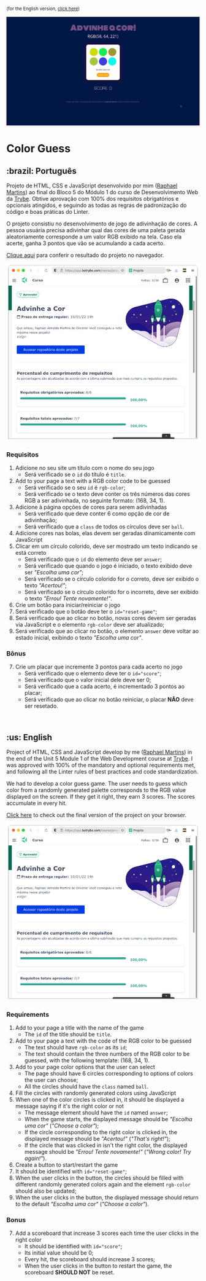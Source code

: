 <small>(for the English version, <a href="#en">click here</a>)</small>

![Prévia da página - Preview of the page](./preview.gif)

# Color Guess
<h2>:brazil: Português</h2>
<p id="pt">Projeto de HTML, CSS e JavaScript desenvolvido por mim (<a href="https://www.linkedin.com/in/raphaelameidamartins/" target="_blank" rel="external">Raphael Martins</a>) ao final do Bloco 5 do Módulo 1 do curso de Desenvolvimento Web da <a href="https://www.betrybe.com" targe="_blank" rel="nofollow">Trybe</a>. Obtive aprovação com 100% dos requisitos obrigatórios e opcionais atingidos, e seguindo as todas as regras de padronização do código e boas práticas do Linter.</p>
<p>O projeto consistiu no desenvolvimento de jogo de adivinhação de cores. A pessoa usuária precisa adivinhar qual das cores de uma paleta gerada aleatoriamente corresponde a um valor RGB exibido na tela. Caso ela acerte, ganha 3 pontos que vão se acumulando a cada acerto.</p>
<p><a href="https://raphaelalmeidamartins.github.io/project-color-guess/" target="_blank">Clique aqui</a> para conferir o resultado do projeto no navegador.</p>

![Minha nota no projeto - My grade of the project](./nota.png)

### Requisitos
<ol>
  <li>Adicione no seu site um título com o nome do seu jogo
    <ul>
      <li>Será verificado se o <code>id</code> do título é <code>title</code>.</li>
    </ul>
  </li>
  <li>Add to your page a text with a RGB color code to be guessed
    <ul>
      <li>Será verificado se o seu <code>id</code> é <code>rgb-color</code>;</li>
      <li>Será verificado se o texto deve conter os três números das cores RGB a ser adivinhada, no seguinte formato: (168, 34, 1).</li>
    </ul>
  </li>
  <li>Adicione à página opções de cores para serem adivinhadas
    <ul>
      <li>Será verificado que deve conter 6  como opção de cor de adivinhação;</li>
      <li>Será verificado que a <code>class</code> de todos os círculos deve ser <code>ball</code>.</li>
    </ul>
  </li>
  <li>Adicione cores nas bolas, elas devem ser geradas dinamicamente com JavaScript</li>
  <li>Clicar em um círculo colorido, deve ser mostrado um texto indicando se está correto
    <ul>
      <li>Será verificado que o <code>id</code> do elemento deve ser <code>answer</code>;</li>
      <li>Será verificado que quando o jogo é iniciado, o texto exibido deve ser <em>"Escolha uma cor"</em>;</li>
      <li>Será verificado se o círculo colorido for o correto, deve ser exibido o texto <em>"Acertou!"</em>;</li>
      <li>Será verificado se o círculo colorido for o incorreto, deve ser exibido o texto <em>"Errou! Tente novamente!"</em>.</li>
    </ul>
  </li>
  <li>Crie um botão para iniciar/reiniciar o jogo
    <li>Será verificado que o botão deve ter o <code>id="reset-game"</code>;</li>
    <li>Será verificado que ao clicar no botão, novas cores devem ser geradas via JavaScript e o elemento <code>rgb-color</code> deve ser atualizado;</li>
    <li>Será verificado que ao clicar no botão, o elemento <code>answer</code> deve voltar ao estado inicial, exibindo o texto <em>"Escolha uma cor"</em>.</li>
  </li>
</ol>

### Bônus
<ol start="7">
  <li>Crie um placar que incremente 3 pontos para cada acerto no jogo
    <ul>
      <li>Será verificado que o elemento deve ter o <code>id="score"</code>;</li>
      <li>Será verificado que o valor inicial dele deve ser 0;</li>
      <li>Será verificado que a cada acerto, é incrementado 3 pontos ao placar;</li>
      <li>Será verificado que ao clicar no botão reiniciar, o placar <strong>NÃO</strong> deve ser resetado.</li>
    </ul>
  </li>
</ol>
<br>

<h2 id="en">:us: English</h2>
<p>Project of HTML, CSS and JavaScript develop by me (<a href="https://www.linkedin.com/in/raphaelameidamartins/" target="_blank" rel="external">Raphael Martins</a>) in the end of the Unit 5 Module 1 of the Web Development course at <a href="https://www.betrybe.com" targe="_blank" rel="nofollow">Trybe</a>. I was approved with 100% of the mandatory and optional requirements met, and following all the Linter rules of best practices and code standardization.</p>
<p>We had to develop a color guess game. The user needs to guess which color from a randomly generated palette corresponds to the RGB value displayed on the screen. If they get it right, they earn 3 scores. The scores accumulate in every hit.</p>
<p><a href="https://raphaelalmeidamartins.github.io/project-color-guess/" target="_blank">Click here</a> to check out the final version of the project on your browser.</p>

![My grade of the project - Minha nota no projeto](./nota.png)

### Requirements
<ol>
  <li>Add to your page a title with the name of the game
    <ul>
      <li>The <code>id</code> of the title should be <code>title</code>.</li>
    </ul>
  </li>
  <li>Add to your page a text with the code of the RGB color to be guessed
    <ul>
      <li>The text should have <code>rgb-color</code> as its <code>id</code>;</li>
      <li>The text should contain the three numbers of the RGB color to be guessed, with the following template: (168, 34, 1).</li>
    </ul>
  </li>
  <li>Add to your page color options that the user can select
    <ul>
      <li>The page should have 6 circles corresponding to options of colors the user can choose;</li>
      <li>All the circles should have the <code>class</code> named <code>ball</code>.</li>
    </ul>
  </li>
  <li>Fill the circles with randomly generated colors using JavaScript</li>
  <li>When one of the color circles is clicked in, it should be displayed a message saying if it's the right color or not
    <ul>
      <li>The message element should have the <code>id</code> named <code>answer</code>;</li>
      <li>When the game starts, the displayed message should be <em>"Escolha uma cor"</em> (<em>"Choose a color"</em>);</li>
      <li>If the circle corresponding to the right color is clicked in, the displayed message should be <em>"Acertou!"</em> (<em>"That's right!"</em>);</li>
      <li>If the circle that was clicked in isn't the right color, the displayed message should be <em>"Errou! Tente novamente!"</em> (<em>"Wrong color! Try again!"</em>).</li>
    </ul>
  </li>
  <li>Create a button to start/restart the game
    <li>It should be identified with <code>id="reset-game"</code>;</li>
    <li>When the user clicks in the button, the circles should be filled with different randomly generated colors again and the element <code>rgb-color</code> should also be updated;</li>
    <li>When the user clicks in the button, the displayed message should return to the default <em>"Escolha uma cor"</em> (<em>"Choose a color"</em>).</li>
  </li>
</ol>

### Bonus
<ol start="7">
  <li>Add a scoreboard that increase 3 scores each time the user clicks in the right color
    <ul>
      <li>It should be identified with <code>id="score"</code>;</li>
      <li>Its initial value should be 0;</li>
      <li>Every hit, the scoreboard should increase 3 scores;</li>
      <li>When the user clicks in the button to restart the game, the scoreboard <strong>SHOULD NOT</strong> be reset.</li>
    </ul>
  </li>
</ol>

